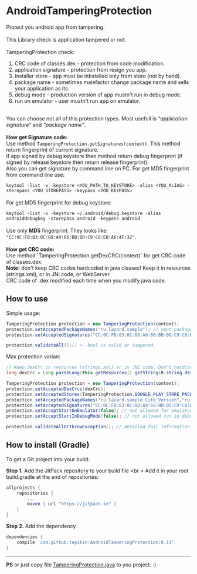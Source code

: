 # AndroidTamperingProtection

Protect you android app from tampering.<br>
<br>
This Library check is application tampered or not.<br>
<br>
TamperingProtection check: <br>
1) CRC code of classes.dex - protection from code modification.<br>
2) application signature - protection from resign you app. <br>
3) installer store - app must be inbstalled only from store (not by hand).<br>
4) package name - sometimes malefactor change package name and sells your application as its.<br>
5) debug mode - production version of app mustn't run in debug mode.<br>
6) run on emulator - user mustn't run app on emulator.<br>
<br>
You can choose not all of this protection types. Most usefull is <i>"application signature"</i> and <i>"package name"</i>.<br>
<br>
<b>How get Signature code:</b><br>
Use method <code>TamperingProtection.getSignatures(context)</code>. This method return fingerprint of current signature.<br>
If app signed by debug keystore then method return debug fingerprint 
(if signed by release keystore then return release fingerprint).<br>
Also you can get signature by command line on PC. For get MD5 fingerprint from command line use:<br><code>
keytool -list -v -keystore &lt;YOU_PATH_TO_KEYSTORE&gt; -alias &lt;YOU_ALIAS&gt; -storepass &lt;YOU_STOREPASS&gt; -keypass &lt;YOU_KEYPASS&gt;
</code><br>
For get MD5 fingerprint for debug keystore:<br><code>
keytool -list -v -keystore ~/.android/debug.keystore -alias androiddebugkey -storepass android -keypass android
</code><br>
Use only <b>MD5</b> fingerprint. They looks like: <code>"CC:0C:FB:83:8C:88:A9:66:BB:0D:C9:C8:EB:A6:4F:32"</code>.
<br><br>
<b>How get CRC code:</b><br> 
Use method `TamperingProtection.getDexCRC(context)` for get CRC code of classes.dex.<br> 
<b>Note:</b> don't keep CRC codes hardcoded in java classes! Keep it in resources (strings.xml), or in JNI code, or WebServer.<br>
CRC code of .dex modified each time when you modify java code.

## How to use
Simple usage:<br>
```java
TamperingProtection protection = new TamperingProtection(context);
protection.setAcceptedPackageNames("ru.lazard.sample"); // your package name
protection.setAcceptedSignatures("CC:0C:FB:83:8C:88:A9:66:BB:0D:C9:C8:EB:A6:4F:32"); // MD5 fingerprint

protection.validateAll();// <- bool is valid or tampered.
```


Max protection varian:
```java
// Keep dexCrc in resources (strings.xml) or in JNI code. Don't hardcode it in java classes, because it's changes checksum.
long dexCrc = Long.parseLong(this.getResources().getString(R.string.dexCrc)); 

TamperingProtection protection = new TamperingProtection(context);
protection.setAcceptedDexCrcs(dexCrc);
protection.setAcceptedStores(TamperingProtection.GOOGLE_PLAY_STORE_PACKAGE); // apps installed only from google play
protection.setAcceptedPackageNames("ru.lazard.sample.Lite_Version","ru.lazard.sample.Pro_Version"); // lite and pro package names
protection.setAcceptedSignatures("CC:0C:FB:83:8C:88:A9:66:BB:0D:C9:C8:EB:A6:4F:32"); // only release md5 fingerprint
protection.setAcceptStartOnEmulator(false); // not allowed for emulators
protection.setAcceptStartInDebugMode(false); // not allowed run in debug mode

protection.validateAllOrThrowException(); // detailed fail information in Exception.
```

## How to install (Gradle)
To get a Git project into your build:

**Step 1.** Add the JitPack repository to your build file <br \>
Add it in your root build.gradle at the end of repositories:

```gradle
allprojects {
	repositories {
		...
		maven { url "https://jitpack.io" }
	}
}
```
**Step 2.** Add the dependency
```gradle
dependencies {
    compile 'com.github.tepikin:AndroidTamperingProtection:0.11'
}
```
---
**PS** or just copy file [TamperingProtection.java](https://github.com/tepikin/AndroidTamperingProtection/blob/master/tamperingprotection/src/main/java/ru/lazard/tamperingprotection/TamperingProtection.java) to you project.  :)
